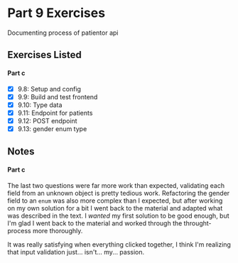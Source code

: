 # Part 9 Exercises
Documenting process of patientor api

## Exercises Listed
#### Part c
- [x] 9.8: Setup and config
- [x] 9.9: Build and test frontend
- [x] 9.10: Type data
- [x] 9.11: Endpoint for patients
- [x] 9.12: POST endpoint
- [x] 9.13: gender enum type

## Notes
#### Part c
The last two questions were far more work than expected, validating each field from an unknown object is pretty tedious work. Refactoring the gender field to an `enum` was also more complex than I expected, but after working on my own solution for a bit I went back to the material and adapted what was described in the text. I _wanted_ my first solution to be good enough, but I'm glad I went back to the material and worked through the throught-process more thoroughly.

It was really satisfying when everything clicked together, I think I'm realizing that input validation just... isn't... my... passion.
